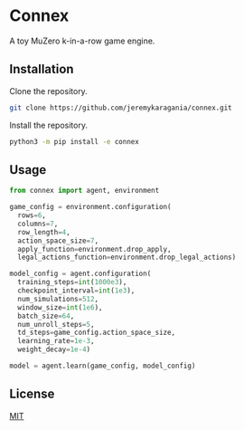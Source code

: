 # Connex
A toy MuZero k-in-a-row game engine.

## Installation
Clone the repository.
```bash
git clone https://github.com/jeremykaragania/connex.git
```
Install the repository.
```bash
python3 -m pip install -e connex
```

## Usage
```py
from connex import agent, environment

game_config = environment.configuration(
  rows=6,
  columns=7,
  row_length=4,
  action_space_size=7,
  apply_function=environment.drop_apply,
  legal_actions_function=environment.drop_legal_actions)

model_config = agent.configuration(
  training_steps=int(1000e3),
  checkpoint_interval=int(1e3),
  num_simulations=512,
  window_size=int(1e6),
  batch_size=64,
  num_unroll_steps=5,
  td_steps=game_config.action_space_size,
  learning_rate=1e-3,
  weight_decay=1e-4)

model = agent.learn(game_config, model_config)
```

## License
[MIT](LICENSE)
